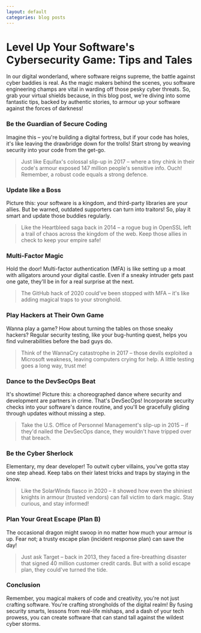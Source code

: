```yaml
---
layout: default
categories: blog posts
---
```

# Level Up Your Software's Cybersecurity Game: Tips and Tales
In our digital wonderland, where software reigns supreme, the battle against cyber baddies is real. As the magic makers behind the scenes, you software engineering champs are vital in warding off those pesky cyber threats. So, grab your virtual shields because, in this blog post, we're diving into some fantastic tips, backed by authentic stories, to armour up your software against the forces of darkness!

### Be the Guardian of Secure Coding
Imagine this – you're building a digital fortress, but if your code has holes, it's like leaving the drawbridge down for the trolls! Start strong by weaving security into your code from the get-go. 
>Just like Equifax's colossal slip-up in 2017 – where a tiny chink in their code's armour exposed 147 million people's sensitive info. Ouch! Remember, a robust code equals a strong defence.

### Update like a Boss
Picture this: your software is a kingdom, and third-party libraries are your allies. But be warned, outdated supporters can turn into traitors! So, play it smart and update those buddies regularly. 
>Like the Heartbleed saga back in 2014 – a rogue bug in OpenSSL left a trail of chaos across the kingdom of the web. Keep those allies in check to keep your empire safe!

### Multi-Factor Magic
Hold the door! Multi-factor authentication (MFA) is like setting up a moat with alligators around your digital castle. Even if a sneaky intruder gets past one gate, they'll be in for a real surprise at the next. 
>The GitHub hack of 2020 could've been stopped with MFA – it's like adding magical traps to your stronghold.

### Play Hackers at Their Own Game
Wanna play a game? How about turning the tables on those sneaky hackers? Regular security testing, like your bug-hunting quest, helps you find vulnerabilities before the bad guys do. 
> Think of the WannaCry catastrophe in 2017 – those devils exploited a Microsoft weakness, leaving computers crying for help. A little testing goes a long way, trust me!

### Dance to the DevSecOps Beat
It's showtime! Picture this: a choreographed dance where security and development are partners in crime. That's DevSecOps! Incorporate security checks into your software's dance routine, and you'll be gracefully gliding through updates without missing a step. 
>Take the U.S. Office of Personnel Management's slip-up in 2015 – if they'd nailed the DevSecOps dance, they wouldn't have tripped over that breach.

### Be the Cyber Sherlock
Elementary, my dear developer! To outwit cyber villains, you've gotta stay one step ahead. Keep tabs on their latest tricks and traps by staying in the know. 
>Like the SolarWinds fiasco in 2020 – it showed how even the shiniest knights in armour (trusted vendors) can fall victim to dark magic. Stay curious, and stay informed!

### Plan Your Great Escape (Plan B)
The occasional dragon might swoop in no matter how much your armour is up. Fear not; a trusty escape plan (incident response plan) can save the day! 
>Just ask Target – back in 2013, they faced a fire-breathing disaster that signed 40 million customer credit cards. But with a solid escape plan, they could've turned the tide.

### Conclusion
Remember, you magical makers of code and creativity, you're not just crafting software. You're crafting strongholds of the digital realm! By fusing security smarts, lessons from real-life mishaps, and a dash of your tech prowess, you can create software that can stand tall against the wildest cyber storms.
